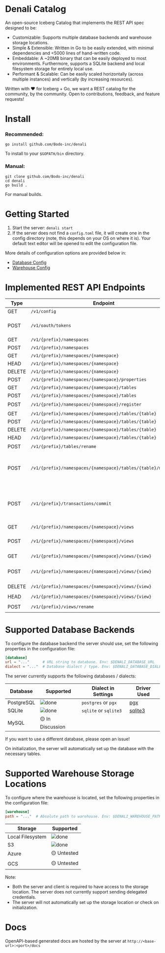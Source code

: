 # Denali Catalog

An open-source Iceberg Catalog that implements the REST API spec designed to be:
- Customizable: Supports multiple database backends and warehouse storage locations.
- Simple & Extensible: Written in Go to be easily extended, with minimal dependencies and <5000 lines of hand-written code.
- Embeddable: A ~20MB binary that can be easily deployed to most environments. Furthermore, supports a SQLite backend and local filesystem storage for entirely local use.
- Performant & Scalable: Can be easily scaled horizontally (across multiple instances) and vertically (by increasing resources).

Written with ❤️ for Iceberg + Go, we want a REST catalog for the community, by the community. Open to contributions, feedback, and feature requests!

# Install
### Recommended:
```shell
go install github.com/Bodo-inc/denali
```
To install to your `$GOPATH/bin` directory.

### Manual:
```shell
git clone github.com/Bodo-inc/denali
cd denali
go build .
```
For manual builds.

# Getting Started

1) Start the server: `denali start`
2) If the server does not find a `config.toml` file, it will create one in the config directory (note, this depends on your OS on where it is). Your default text editor will be opened to edit the configuration file. 

More details of configuration options are provided below in:
- [Database Config](#supported-database-backends)
- [Warehouse Config](#supported-warehouse-storage-locations)

# Implemented REST API Endpoints 

| Type | Endpoint | Implemented |
| --- | --- | --- |
| GET | `/v1/config` | ![done]  |
| POST | `/v1/oauth/tokens` | ❌ Oauth Not Supported Yet |
| GET | `/v1/{prefix}/namespaces` | ![done] |
| POST | `/v1/{prefix}/namespaces` | ![done] |
| GET | `/v1/{prefix}/namespaces/{namespace}` | ![done] |
| HEAD | `/v1/{prefix}/namespaces/{namespace}` | ![done] |
| DELETE | `/v1/{prefix}/namespaces/{namespace}` | ![done] |
| POST | `/v1/{prefix}/namespaces/{namespace}/properties` | ![done] |
| GET | `/v1/{prefix}/namespaces/{namespace}/tables` | ![done] |
| POST | `/v1/{prefix}/namespaces/{namespace}/tables` | ![done] |
| POST | `/v1/{prefix}/namespaces/{namespace}/register` | 🟡 Untested |
| GET | `/v1/{prefix}/namespaces/{namespace}/tables/{table}` | ![done] |
| POST | `/v1/{prefix}/namespaces/{namespace}/tables/{table}` | ![done]  |
| DELETE | `/v1/{prefix}/namespaces/{namespace}/tables/{table}` | ![done] |
| HEAD | `/v1/{prefix}/namespaces/{namespace}/tables/{table}` | ![done] |
| POST | `/v1/{prefix}/tables/rename` | 🟡 Untested |
| POST | `/v1/{prefix}/namespaces/{namespace}/tables/{table}/metrics` | ❌ Implemented but Metrics Not Tracked Yet |
| POST | `/v1/{prefix}/transactions/commit` | ❌ Multi-Table Transactions Not Supported Yet |
| GET | `/v1/{prefix}/namespaces/{namespace}/views` | ![done] |
| POST | `/v1/{prefix}/namespaces/{namespace}/views` | ❌ Not Implemented Yet |
| GET | `/v1/{prefix}/namespaces/{namespace}/views/{view}` | 🟡 Untested |
| POST | `/v1/{prefix}/namespaces/{namespace}/views/{view}` | ❌ Not Implemented Yet |
| DELETE | `/v1/{prefix}/namespaces/{namespace}/views/{view}` | 🟡 Untested |
| HEAD | `/v1/{prefix}/namespaces/{namespace}/views/{view}` | 🟡 Untested |
| POST | `/v1/{prefix}/views/rename` | 🟡 Untested  |

# Supported Database Backends

To configure the database backend the server should use, set the following properties in the configuration file:

```toml
[database]
url = "..."      # URL string to database. Env: $DENALI_DATABASE_URL
dialect = "..."  # Database dialect / type. Env: $DENALI_DATABASE_DIALECT
```

The server currently supports the following databases / dialects:

| Database | Supported | Dialect in Settings |  Driver Used |
| --- | --- | --- | --- |
| PostgreSQL | ![done] | `postgres` or `pgx` | [pgx](https://github.com/jackc/pgx)
| SQLite | ![done] | `sqlite` or `sqlite3` | [sqlite3](https://github.com/mattn/go-sqlite3)
| MySQL | 🟡 In Discussion

If you want to use a different database, please open an issue!

On initialization, the server will automatically set up the database with the necessary tables.

# Supported Warehouse Storage Locations

To configure where the warehouse is located, set the following properties in the configuration file:

```toml
[warehouse]
path = "..."  # Absolute path to warehouse. Env: $DENALI_WAREHOUSE_PATH
```

| Storage | Supported | 
| --- | --- |
| Local Filesystem | ![done] |
| S3 | ![done] | 
| Azure | 🟡 Untested |
| GCS | 🟡 Untested |

Note:
- Both the server and client is required to have access to the storage location. The server does not currently support sending delegated credentials.
- The server will not automatically set up the storage location or check on initialization.

# Docs

OpenAPI-based generated docs are hosted by the server at `http://<base-url>:<port>/docs`

[done]: https://cdn.jsdelivr.net/gh/Readme-Workflows/Readme-Icons@main/icons/octicons/ApprovedChanges.svg
